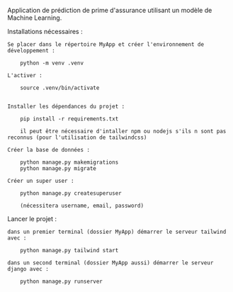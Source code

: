 Application de prédiction de prime d'assurance utilisant un modèle de Machine Learning.

Installations nécessaires :

    Se placer dans le répertoire MyApp et créer l'environnement de développement :

        python -m venv .venv

    L'activer : 

        source .venv/bin/activate 

        
    Installer les dépendances du projet :
     
        pip install -r requirements.txt

        il peut être nécessaire d'intaller npm ou nodejs s'ils n sont pas reconnus (pour l'utilisation de tailwindcss)

    Créer la base de données : 

        python manage.py makemigrations
        python manage.py migrate

    Créer un super user : 

        python manage.py createsuperuser

        (nécessitera username, email, password)


Lancer le projet :

    dans un premier terminal (dossier MyApp) démarrer le serveur tailwind avec :
      
        python manage.py tailwind start

    dans un second terminal (dossier MyApp aussi) démarrer le serveur django avec :

        python manage.py runserver
